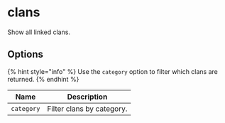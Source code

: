 # clans

Show all linked clans.

## Options

{% hint style="info" %}
Use the `category` option to filter which clans are returned.
{% endhint %}

| Name       | Description               |
| ---------- | ------------------------- |
| `category` | Filter clans by category. |
